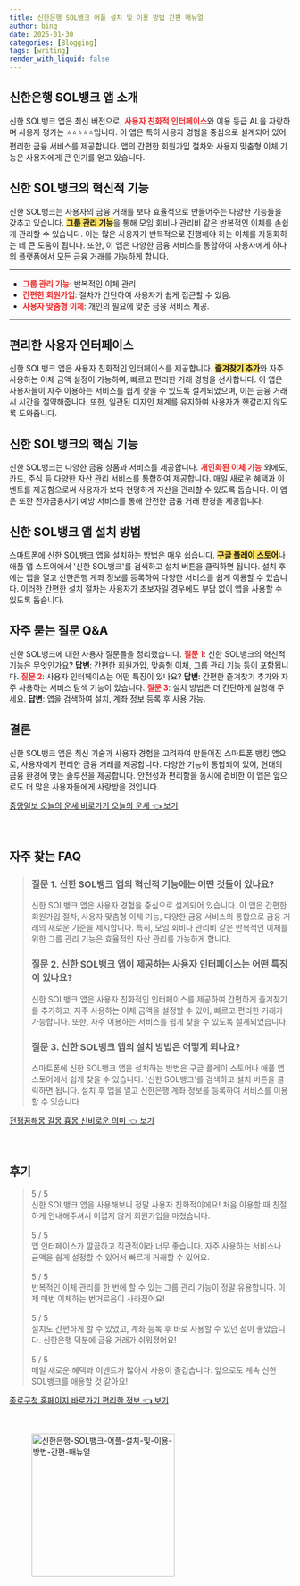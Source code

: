 ```yaml
---
title: 신한은행 SOL뱅크 어플 설치 및 이용 방법 간편 매뉴얼
author: bing
date: 2025-01-30
categories: [Blogging]
tags: [writing]
render_with_liquid: false
---
```



<h2 id='신한앱소개'>신한은행 SOL뱅크 앱 소개</h2>

<p>신한 SOL뱅크 앱은 최신 버전으로, <b><span style="color: #ee2323;">사용자 친화적 인터페이스</span></b>와 이용 등급 AL을 자랑하며 사용자 평가는 ⭐⭐⭐⭐⭐입니다. 이 앱은 특히 사용자 경험을 중심으로 설계되어 있어 편리한 금융 서비스를 제공합니다. 앱의 간편한 회원가입 절차와 사용자 맞춤형 이체 기능은 사용자에게 큰 인기를 얻고 있습니다.</p>

<h2 id='혁신적기능'>신한 SOL뱅크의 혁신적 기능</h2>

<p>신한 SOL뱅크는 사용자의 금융 거래를 보다 효율적으로 만들어주는 다양한 기능들을 갖추고 있습니다. <b><span style="background-color: #ffe066;">그룹 관리 기능</span></b>을 통해 모임 회비나 관리비 같은 반복적인 이체를 손쉽게 관리할 수 있습니다. 이는 많은 사용자가 반복적으로 진행해야 하는 이체를 자동화하는 데 큰 도움이 됩니다. 또한, 이 앱은 다양한 금융 서비스를 통합하여 사용자에게 하나의 플랫폼에서 모든 금융 거래를 가능하게 합니다.</p>

<hr />

<ul>
    <li><b><span style="color: #ee2323;">그룹 관리 기능</span></b>: 반복적인 이체 관리.</li>
    <li><b><span style="color: #ee2323;">간편한 회원가입</span></b>: 절차가 간단하여 사용자가 쉽게 접근할 수 있음.</li>
    <li><b><span style="color: #ee2323;">사용자 맞춤형 이체</span></b>: 개인의 필요에 맞춘 금융 서비스 제공.</li>
</ul>

<hr />

<h2 id='사용자인터페이스'>편리한 사용자 인터페이스</h2>

<p>신한 SOL뱅크 앱은 사용자 친화적인 인터페이스를 제공합니다. <b><span style="background-color: #ffe066;">즐겨찾기 추가</span></b>와 자주 사용하는 이체 금액 설정이 가능하여, 빠르고 편리한 거래 경험을 선사합니다. 이 앱은 사용자들이 자주 이용하는 서비스를 쉽게 찾을 수 있도록 설계되었으며, 이는 금융 거래 시 시간을 절약해줍니다. 또한, 일관된 디자인 체계를 유지하여 사용자가 헷갈리지 않도록 도와줍니다.</p>

<h2 id='핵심기능'>신한 SOL뱅크의 핵심 기능</h2>

<p>신한 SOL뱅크는 다양한 금융 상품과 서비스를 제공합니다. <b><span style="color: #ee2323;">개인화된 이체 기능</span></b> 외에도, 카드, 주식 등 다양한 자산 관리 서비스를 통합하여 제공합니다. 매일 새로운 혜택과 이벤트를 제공함으로써 사용자가 보다 현명하게 자산을 관리할 수 있도록 돕습니다. 이 앱은 또한 전자금융사기 예방 서비스를 통해 안전한 금융 거래 환경을 제공합니다.</p>

<h2 id='앱설치방법'>신한 SOL뱅크 앱 설치 방법</h2>

<p>스마트폰에 신한 SOL뱅크 앱을 설치하는 방법은 매우 쉽습니다. <b><span style="background-color: #ffe066;">구글 플레이 스토어</span></b>나 애플 앱 스토어에서 '신한 SOL뱅크'를 검색하고 설치 버튼을 클릭하면 됩니다. 설치 후에는 앱을 열고 신한은행 계좌 정보를 등록하여 다양한 서비스를 쉽게 이용할 수 있습니다. 이러한 간편한 설치 절차는 사용자가 초보자일 경우에도 부담 없이 앱을 사용할 수 있도록 돕습니다.</p>

<h2 id='자주묻는질문'>자주 묻는 질문 Q&A</h2>

<p>신한 SOL뱅크에 대한 사용자 질문들을 정리했습니다. <b><span style="color: #ee2323;">질문 1</span></b>: 신한 SOL뱅크의 혁신적 기능은 무엇인가요? <b>답변</b>: 간편한 회원가입, 맞춤형 이체, 그룹 관리 기능 등이 포함됩니다. <b><span style="color: #ee2323;">질문 2</span></b>: 사용자 인터페이스는 어떤 특징이 있나요? <b>답변</b>: 간편한 즐겨찾기 추가와 자주 사용하는 서비스 탐색 기능이 있습니다. <b><span style="color: #ee2323;">질문 3</span></b>: 설치 방법은 더 간단하게 설명해 주세요. <b>답변</b>: 앱을 검색하여 설치, 계좌 정보 등록 후 사용 가능.</p>

<h2 id='결론'>결론</h2>

<p>신한 SOL뱅크 앱은 최신 기술과 사용자 경험을 고려하여 만들어진 스마트폰 뱅킹 앱으로, 사용자에게 편리한 금융 거래를 제공합니다. 다양한 기능이 통합되어 있어, 현대의 금융 환경에 맞는 솔루션을 제공합니다. 안전성과 편리함을 동시에 겸비한 이 앱은 앞으로도 더 많은 사용자들에게 사랑받을 것입니다.</p>


<p><a class="click-button" title="중앙일보 오늘의 운세 바로가기 오늘의 운세" href="https://afficreate.github.io/posts/%EC%A4%91%EC%95%99%EC%9D%BC%EB%B3%B4-%EC%98%A4%EB%8A%98%EC%9D%98-%EC%9A%B4%EC%84%B8-%EB%B0%94%EB%A1%9C%EA%B0%80%EA%B8%B0-%EC%98%A4%EB%8A%98%EC%9D%98-%EC%9A%B4%EC%84%B8/" rel="dofollow">중앙일보 오늘의 운세 바로가기 오늘의 운세 👈 보기</a></p><br>
<h2 id='자주_찾는_FAQ'>자주 찾는 FAQ</h2>
<div itemscope="" itemtype="https://schema.org/FAQPage"> 
<blockquote> 
<div itemscope="" itemprop="mainEntity" itemtype="https://schema.org/Question"> 
<h3 itemprop="name">질문 1. 신한 SOL뱅크 앱의 혁신적 기능에는 어떤 것들이 있나요?</h3> 
<div itemscope="" itemprop="acceptedAnswer" itemtype="https://schema.org/Answer"> 
<span itemprop="text"> 
<p>신한 SOL뱅크 앱은 사용자 경험을 중심으로 설계되어 있습니다. 이 앱은 간편한 회원가입 절차, 사용자 맞춤형 이체 기능, 다양한 금융 서비스의 통합으로 금융 거래의 새로운 기준을 제시합니다. 특히, 모임 회비나 관리비 같은 반복적인 이체를 위한 그룹 관리 기능은 효율적인 자산 관리를 가능하게 합니다.</p> 
</span> 
</div> 
</div> 

<div itemscope="" itemprop="mainEntity" itemtype="https://schema.org/Question"> 
<h3 itemprop="name">질문 2. 신한 SOL뱅크 앱이 제공하는 사용자 인터페이스는 어떤 특징이 있나요?</h3> 
<div itemscope="" itemprop="acceptedAnswer" itemtype="https://schema.org/Answer"> 
<span itemprop="text"> 
<p>신한 SOL뱅크 앱은 사용자 친화적인 인터페이스를 제공하여 간편하게 즐겨찾기를 추가하고, 자주 사용하는 이체 금액을 설정할 수 있어, 빠르고 편리한 거래가 가능합니다. 또한, 자주 이용하는 서비스를 쉽게 찾을 수 있도록 설계되었습니다.</p> 
</span> 
</div> 
</div> 

<div itemscope="" itemprop="mainEntity" itemtype="https://schema.org/Question"> 
<h3 itemprop="name">질문 3. 신한 SOL뱅크 앱의 설치 방법은 어떻게 되나요?</h3> 
<div itemscope="" itemprop="acceptedAnswer" itemtype="https://schema.org/Answer"> 
<span itemprop="text"> 
<p>스마트폰에 신한 SOL뱅크 앱을 설치하는 방법은 구글 플레이 스토어나 애플 앱 스토어에서 쉽게 찾을 수 있습니다. '신한 SOL뱅크'를 검색하고 설치 버튼을 클릭하면 됩니다. 설치 후 앱을 열고 신한은행 계좌 정보를 등록하여 서비스를 이용할 수 있습니다.</p> 
</span> 
</div> 
</div> 
</blockquote> 
</div>
<p><a class="click-button" title="전쟁꿈해몽 길몽 흉몽 신비로운 의미" href="https://afficreate.github.io/posts/%EC%A0%84%EC%9F%81%EA%BF%88%ED%95%B4%EB%AA%BD-%EA%B8%B8%EB%AA%BD-%ED%9D%89%EB%AA%BD-%EC%8B%A0%EB%B9%84%EB%A1%9C%EC%9A%B4-%EC%9D%98%EB%AF%B8/" rel="dofollow">전쟁꿈해몽 길몽 흉몽 신비로운 의미 👈 보기</a></p><br>
<h2 id='후기'>후기</h2>
<div itemscope itemtype="https://schema.org/Product">
  <blockquote>
  <div itemprop="review" itemscope itemtype="https://schema.org/Review">
      <div itemprop="reviewRating" itemscope itemtype="https://schema.org/Rating"> <span itemprop="ratingValue">5</span> / <span itemprop="bestRating">5</span> </div>
      <span itemprop="reviewBody">신한 SOL뱅크 앱을 사용해보니 정말 사용자 친화적이에요! 처음 이용할 때 친절하게 안내해주셔서 어렵지 않게 회원가입을 마쳤습니다.</span>
  </div>
  <br>
  <div itemprop="review" itemscope itemtype="https://schema.org/Review">
      <div itemprop="reviewRating" itemscope itemtype="https://schema.org/Rating"> <span itemprop="ratingValue">5</span> / <span itemprop="bestRating">5</span> </div>
      <span itemprop="reviewBody">앱 인터페이스가 깔끔하고 직관적이라 너무 좋습니다. 자주 사용하는 서비스나 금액을 쉽게 설정할 수 있어서 빠르게 거래할 수 있어요.</span>
  </div>
  <br>
  <div itemprop="review" itemscope itemtype="https://schema.org/Review">
      <div itemprop="reviewRating" itemscope itemtype="https://schema.org/Rating"> <span itemprop="ratingValue">5</span> / <span itemprop="bestRating">5</span> </div>
      <span itemprop="reviewBody">반복적인 이체 관리를 한 번에 할 수 있는 그룹 관리 기능이 정말 유용합니다. 이제 매번 이체하는 번거로움이 사라졌어요!</span>
  </div>
  <br>
  <div itemprop="review" itemscope itemtype="https://schema.org/Review">
      <div itemprop="reviewRating" itemscope itemtype="https://schema.org/Rating"> <span itemprop="ratingValue">5</span> / <span itemprop="bestRating">5</span> </div>
      <span itemprop="reviewBody">설치도 간편하게 할 수 있었고, 계좌 등록 후 바로 사용할 수 있던 점이 좋았습니다. 신한은행 덕분에 금융 거래가 쉬워졌어요!</span>
  </div>
  <br>
  <div itemprop="review" itemscope itemtype="https://schema.org/Review">
      <div itemprop="reviewRating" itemscope itemtype="https://schema.org/Rating"> <span itemprop="ratingValue">5</span> / <span itemprop="bestRating">5</span> </div>
      <span itemprop="reviewBody">매일 새로운 혜택과 이벤트가 많아서 사용이 즐겁습니다. 앞으로도 계속 신한 SOL뱅크를 애용할 것 같아요!</span>
  </div>
  </blockquote>
</div>
<p><a class="click-button" title="종로구청 홈페이지 바로가기 편리한 정보" href="https://afficreate.github.io/posts/%EC%A2%85%EB%A1%9C%EA%B5%AC%EC%B2%AD-%ED%99%88%ED%8E%98%EC%9D%B4%EC%A7%80-%EB%B0%94%EB%A1%9C%EA%B0%80%EA%B8%B0-%ED%8E%B8%EB%A6%AC%ED%95%9C-%EC%A0%95%EB%B3%B4/" rel="dofollow">종로구청 홈페이지 바로가기 편리한 정보 👈 보기</a></p><br>
<figure class="image"><img src="https://afficreate.github.io/assets/img/thumbnail/신한은행-SOL뱅크-어플-설치-및-이용-방법-간편-매뉴얼.webp" alt="신한은행-SOL뱅크-어플-설치-및-이용-방법-간편-매뉴얼" width="256" height="256"></figure>